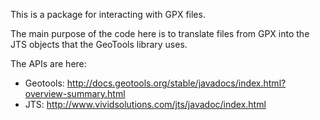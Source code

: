 This is a package for interacting with GPX files.  

The main purpose of the code here is to translate files from GPX into the
JTS objects that the GeoTools library uses.

The APIs are here:

- Geotools: <http://docs.geotools.org/stable/javadocs/index.html?overview-summary.html>
- JTS: <http://www.vividsolutions.com/jts/javadoc/index.html>